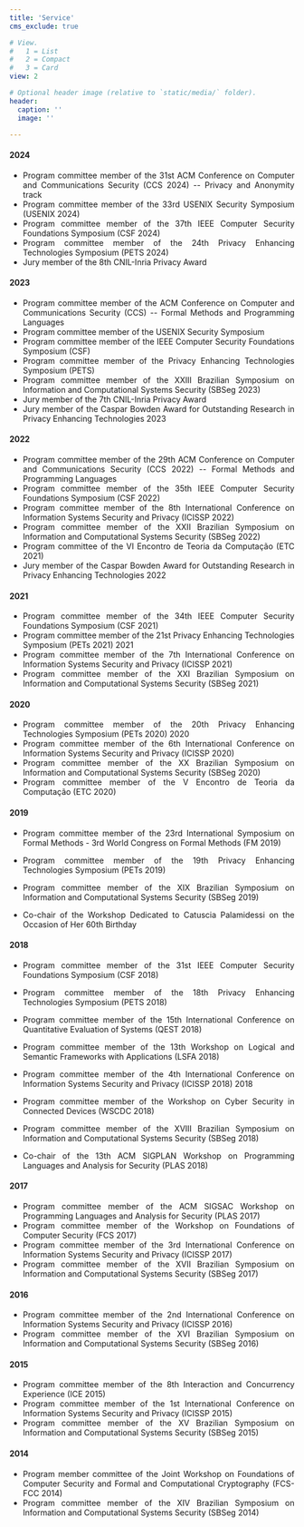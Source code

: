 ```yaml
---
title: 'Service'
cms_exclude: true

# View.
#   1 = List
#   2 = Compact
#   3 = Card
view: 2

# Optional header image (relative to `static/media/` folder).
header:
  caption: ''
  image: ''

---
```


<div style="text-align: justify"> 

#### 2024
- Program committee member of the 31st ACM Conference on Computer and Communications Security (CCS 2024) -- Privacy and Anonymity track
- Program committee member of the 33rd USENIX Security Symposium (USENIX 2024)
- Program committee member of the 37th IEEE Computer Security Foundations Symposium (CSF 2024)
- Program committee member of the 24th Privacy Enhancing Technologies Symposium (PETS 2024)
- Jury member of the 8th CNIL-Inria Privacy Award

#### 2023
- Program committee member of the ACM Conference on Computer and Communications Security (CCS) -- Formal Methods and Programming Languages 
- Program committee member of the USENIX Security Symposium
- Program committee member of the IEEE Computer Security Foundations Symposium (CSF)
- Program committee member of the Privacy Enhancing Technologies Symposium (PETS)
- Program committee member of the XXIII Brazilian Symposium on Information and Computational Systems Security (SBSeg 2023)
- Jury member of the 7th CNIL-Inria Privacy Award
- Jury member of the Caspar Bowden Award for Outstanding Research in Privacy Enhancing Technologies 2023

#### 2022
- Program committee member of the 29th ACM Conference on Computer and Communications Security (CCS 2022) -- Formal Methods and Programming Languages 
- Program committee member of the 35th IEEE Computer Security Foundations Symposium (CSF 2022)
- Program committee member of the 8th International Conference on Information Systems Security and Privacy (ICISSP 2022)
- Program committee member of the XXII Brazilian Symposium on Information and Computational Systems Security (SBSeg 2022)
- Program committee of the VI Encontro de Teoria da Computação (ETC 2021)
- Jury member of the Caspar Bowden Award for Outstanding Research in Privacy Enhancing Technologies 2022

#### 2021
- Program committee member of the 34th IEEE Computer Security Foundations Symposium (CSF 2021)
- Program committee member of the 21st Privacy Enhancing Technologies Symposium (PETs 2021)	2021
- Program committee member of the 7th International Conference on Information Systems Security and Privacy (ICISSP 2021)
- Program committee member of the XXI Brazilian Symposium on Information and Computational Systems Security (SBSeg 2021)

#### 2020
- Program committee member of the 20th Privacy Enhancing Technologies Symposium (PETs 2020)	2020
- Program committee member of the 6th International Conference on Information Systems Security and Privacy (ICISSP 2020)
- Program committee member of the XX Brazilian Symposium on Information and Computational Systems Security (SBSeg 2020)
- Program committee member of the V Encontro de Teoria da Computação (ETC 2020)	

#### 2019
- Program committee member of the 23rd International Symposium on Formal Methods - 3rd World Congress on Formal Methods (FM 2019)
- Program committee member of the 19th Privacy Enhancing Technologies Symposium (PETs 2019)
- Program committee member of the XIX Brazilian Symposium on Information and Computational Systems Security (SBSeg 2019)

- Co-chair of the Workshop Dedicated to Catuscia Palamidessi on the Occasion of Her 60th Birthday

#### 2018
- Program committee member of the 31st IEEE Computer Security Foundations Symposium (CSF 2018)
- Program committee member of the 18th Privacy Enhancing Technologies Symposium (PETS 2018)
- Program committee member of the 15th International Conference on Quantitative Evaluation of Systems (QEST 2018)
- Program committee member of the 13th Workshop on Logical and Semantic Frameworks with Applications (LSFA 2018)
- Program committee member of the 4th International Conference on Information Systems Security and Privacy (ICISSP 2018)	2018
- Program committee member of the Workshop on Cyber Security in Connected Devices (WSCDC 2018)
- Program committee member of the XVIII Brazilian Symposium on Information and Computational Systems Security (SBSeg 2018)

- Co-chair of the 13th ACM SIGPLAN Workshop on Programming Languages and Analysis for Security (PLAS 2018)

#### 2017
- Program committee member of the ACM SIGSAC Workshop on Programming Languages and Analysis for Security (PLAS 2017)
- Program committee member of the Workshop on Foundations of Computer Security (FCS 2017)
- Program committee member of the 3rd International Conference on Information Systems Security and Privacy (ICISSP 2017)
- Program committee member of the XVII Brazilian Symposium on Information and Computational Systems Security (SBSeg 2017)

#### 2016
- Program committee member of the 2nd International Conference on Information Systems Security and Privacy (ICISSP 2016)
- Program committee member of the XVI Brazilian Symposium on Information and Computational Systems Security (SBSeg 2016)

#### 2015
- Program committee member of the 8th Interaction and Concurrency Experience (ICE 2015)
- Program committee member of the 1st International Conference on Information Systems Security and Privacy (ICISSP 2015)
- Program committee member of the XV Brazilian Symposium on Information and Computational Systems Security (SBSeg 2015)

#### 2014
- Program member committee of the Joint Workshop on Foundations of Computer Security and Formal and Computational Cryptography (FCS-FCC 2014)
- Program committee member of the XIV Brazilian Symposium on Information and Computational Systems Security (SBSeg 2014)

</div>